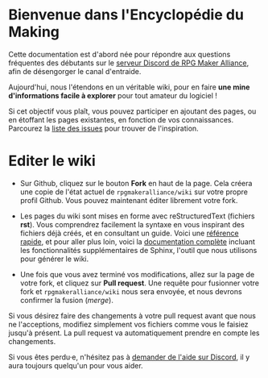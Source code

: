 # Bienvenue dans l'Encyclopédie du Making

Cette documentation est d'abord née pour répondre aux questions fréquentes des débutants sur le [serveur Discord de RPG Maker Alliance](https://discord.gg/RrBppaj), afin de désengorger le canal d'entraide.

Aujourd'hui, nous l'étendons en un véritable wiki, pour en faire **une mine d'informations facile à explorer** pour tout amateur du logiciel !

Si cet objectif vous plaît, vous pouvez participer en ajoutant des pages, ou en étoffant les pages existantes, en fonction de vos connaissances. Parcourez la [liste des issues](https://github.com/rpgmakeralliance/wiki/issues) pour trouver de l'inspiration.

# Editer le wiki

* Sur Github, cliquez sur le bouton **Fork** en haut de la page. Cela créera une copie de l'état actuel de `rpgmakeralliance/wiki` sur votre propre profil Github. Vous pouvez maintenant éditer librement votre fork.

* Les pages du wiki sont mises en forme avec reStructuredText (fichiers **rst**). Vous comprendrez facilement la syntaxe en vous inspirant des fichiers déjà créés, et en consultant un guide. Voici une [référence rapide](http://docutils.sourceforge.net/docs/user/rst/quickref.html), et pour aller plus loin, voici la [documentation complète](http://www.sphinx-doc.org/en/master/usage/restructuredtext/index.html) incluant les fonctionnalités supplémentaires de Sphinx, l'outil que nous utilisons pour générer le wiki.

* Une fois que vous avez terminé vos modifications, allez sur la page de votre fork, et cliquez sur **Pull request**. Une requête pour fusionner votre fork et `rpgmakeralliance/wiki` nous sera envoyée, et nous devrons confirmer la fusion (*merge*).

Si vous désirez faire des changements à votre pull request avant que nous ne l'acceptions, modifiez simplement vos fichiers comme vous le faisiez jusqu'à présent. La pull request va automatiquement prendre en compte les changements.

Si vous êtes perdu·e, n'hésitez pas à [demander de l'aide sur Discord](https://discord.gg/RrBppaj), il y aura toujours quelqu'un pour vous aider.
